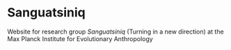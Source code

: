 # Sanguatsiniq

Website for research group *Sanguatsiniq* (Turning in a new direction) at the Max Planck Institute for Evolutionary Anthropology
